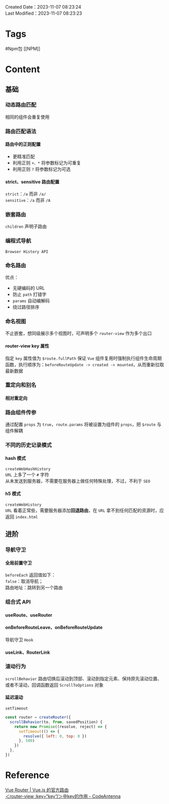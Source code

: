 Created Date：2023-11-07 08:23:24  
Last Modified：2023-11-07 08:23:23

# Tags

#Npm包 [[NPM]]

# Content

## 基础

### 动态路由匹配

相同的组件会重复使用

### 路由匹配语法

#### 路由中的正则配置

- 更精准匹配
- 利用正则 `+、*` 将参数标记为可重复  
- 利用正则 `?` 将参数标记为可选

#### strict、sensitive 路由配置

`strict`：`/a` 而非 `/a/`  
`sensitive`：`/a` 而非 `/A`

### 嵌套路由

`children` 声明子路由

### 编程式导航

`Browser History API`

### 命名路由

优点：

- 无硬编码的 URL
- 防止 `path` 打错字
- `params` 自动编解码
- 绕过路径排序

### 命名视图

不止嵌套，想同级展示多个视图时，可声明多个 `router-view` 作为多个出口  

#### router-view key 属性

指定 `key` 属性值为 `$route.fullPath` 保证 `Vue` 组件复用时强制执行组件生命周期函数，执行顺序为：`beforeRouteUpdate -> created -> mounted`，从而重新拉取最新数据

### 重定向和别名

#### 相对重定向

### 路由组件传参

通过配置 `props` 为 `true`，`route.params` 将被设置为组件的 `props`，把 `$route` 与组件解耦

### 不同的历史记录模式

#### hash 模式

`createWebHashHistory`  
`URL` 上多了一个 `#` 字符  
从未发送到服务器，不需要在服务器上做任何特殊处理，不过，不利于 `SEO`

#### h5 模式

`createWebHistory`  
`URL` 看着正常些，需要服务器添加**回退路由**，在 `URL` 拿不到任何匹配的资源时，应返回 `index.html`

## 进阶

### 导航守卫

#### 全局前置守卫

`beforeEach` 返回值如下：  
`false`：取消导航；  
路由地址：跳转到另一个路由

### 组合式 API

#### useRoute、useRouter

#### onBeforeRouteLeave、onBeforeRouteUpdate

导航守卫 `Hook`

#### useLink、RouterLink

### 滚动行为

`scrollBehavior` 路由切换后滚动到顶部、滚动到指定元素、保持原先滚动位置、或者不滚动，回调函数返回 `ScrollToOptions` 对象

#### 延迟滚动

`setTimeout`

```js
const router = createRouter({
  scrollBehavior(to, from, savedPosition) {
    return new Promise((resolve, reject) => {
      setTimeout(() => {
        resolve({ left: 0, top: 0 })
      }, 500)
    })
  },
})
```

# Reference

[Vue Router | Vue.js 的官方路由](https://router.vuejs.org/zh/)  
[＜router-view :key=“key“/＞中key的作用 - CodeAntenna](https://codeantenna.com/a/U6lnGWo9ur)  
